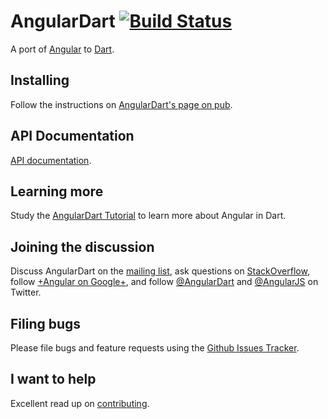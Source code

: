 AngularDart [![Build Status](https://travis-ci.org/angular/angular.dart.png?branch=master)](https://travis-ci.org/angular/angular.dart)
============

A port of [Angular][ng] to [Dart][dart].

## Installing

Follow the instructions on [AngularDart's page on pub][pub].

## API Documentation

[API documentation][docs].


## Learning more

Study the [AngularDart Tutorial][tut] to learn more about Angular
in Dart.

## Joining the discussion

Discuss AngularDart on the [mailing list][list],
ask questions on [StackOverflow][so],
follow [+Angular on Google+][plus],
and follow [@AngularDart][dartTw] and [@AngularJS][ngTw] on Twitter.

## Filing bugs

Please file bugs and feature requests using the [Github Issues Tracker][issues].

## I want to help

Excellent read up on [contributing][contributing].

[docs]: http://ci.angularjs.org/view/Dart/job/angular.dart-master/javadoc/
[ngTw]: https://twitter.com/AngularJS
[dartTw]: https://twitter.com/AngularDart
[plus]: https://plus.google.com/+AngularJS
[so]: http://stackoverflow.com/questions/tagged/angular.dart
[list]: https://groups.google.com/forum/#!forum/angular-dart
[tut]: https://angulardart.org/tutorial
[pub]: http://pub.dartlang.org/packages/angular
[dart]: http://www.dartlang.org
[ng]: http://angularjs.org/
[issues]: https://github.com/angular/angular.dart/issues?state=open
[contributing]: https://github.com/angular/angular.dart/blob/master/CONTRIBUTING.md

